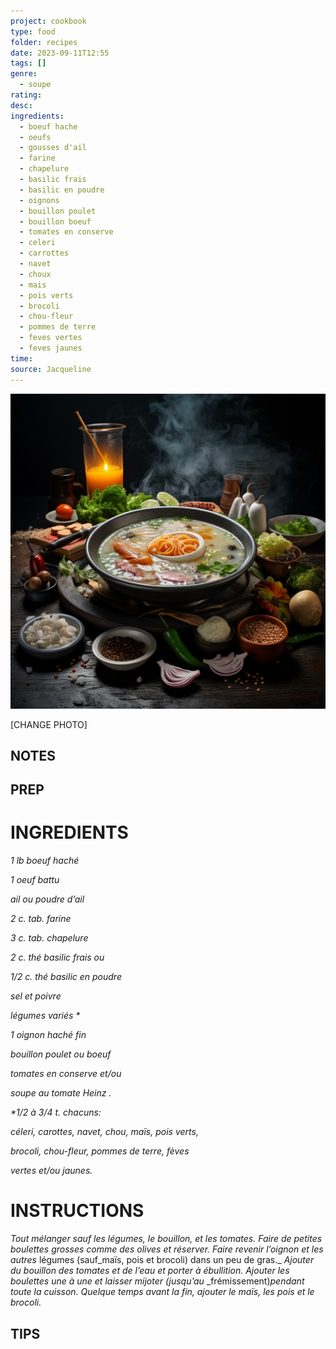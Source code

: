 ```yaml
---
project: cookbook
type: food
folder: recipes
date: 2023-09-11T12:55
tags: []
genre:
  - soupe
rating: 
desc: 
ingredients:
  - boeuf hache
  - oeufs
  - gousses d'ail
  - farine
  - chapelure
  - basilic frais
  - basilic en poudre
  - oignons
  - bouillon poulet
  - bouillon boeuf
  - tomates en conserve
  - celeri
  - carrottes
  - navet
  - choux
  - mais
  - pois verts
  - brocoli
  - chou-fleur
  - pommes de terre
  - feves vertes
  - feves jaunes
time: 
source: Jacqueline
---
```


![IMAGE](_default.png)


[CHANGE PHOTO]


## NOTES




## PREP


# INGREDIENTS

_1 lb boeuf haché_

_1 oeuf battu_

_ail ou poudre d’ail_

_2 c. tab. farine_

_3 c. tab. chapelure_

_2 c. thé basilic frais ou_

_1/2 c. thé basilic en poudre_

_sel et poivre_

_légumes variés *_

_1 oignon haché fin_

_bouillon poulet ou boeuf_

_tomates en conserve et/ou_

_soupe au tomate Heinz ._



_*1/2 à 3/4 t. chacuns:_

_céleri, carottes, navet, chou, maïs, pois verts,_

_brocoli, chou-fleur, pommes de terre, fèves_

_vertes et/ou jaunes._

# INSTRUCTIONS

_Tout mélanger sauf les légumes, le bouillon,_
_et les tomates. Faire de petites boulettes_
_grosses comme des olives et réserver. Faire_
_revenir l’oignon et les autres_ légumes (sauf_maïs, 
pois et brocoli) dans un peu de gras._
_Ajouter du bouillon des tomates et de l’eau_
_et porter à ébullition. Ajouter les boulettes_
_une à une et laisser mijoter (jusqu’au_
_frémissement)_pendant toute la cuisson. Quelque_
_temps avant la fin, ajouter le maïs, les pois_
_et le brocoli._


## TIPS



